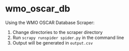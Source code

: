 # wmo_oscar_db

Using the WMO OSCAR Database Scraper:
1. Change directories to the scraper directory
2. Run ``scrapy runspider spider.py`` in the command line
3. Output will be generated in `output.csv`
